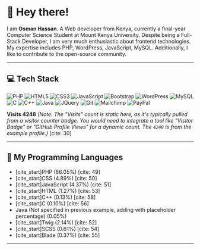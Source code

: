 # 👋 Hey there!

I am **Osman Hassan**. A Web developer from Kenya, currently a final-year Computer Science Student at Mount Kenya University. Despite being a Full-Stack Developer, I am very much enthusiastic about frontend technologies. My expertise includes PHP, WordPress, JavaScript, MySQL. Additionally, I like to contribute to the open-source community.

---

## 💻 Tech Stack

![PHP](https://img.shields.io/badge/PHP-777BB4?style=for-the-badge&logo=php&logoColor=white)
![HTML5](https://img.shields.io/badge/HTML5-E34F26?style=for-the-badge&logo=html5&logoColor=white)
![CSS3](https://img.shields.io/badge/CSS3-1572B6?style=for-the-badge&logo=css3&logoColor=white)
![JavaScript](https://img.shields.io/badge/JavaScript-F7DF1E?style=for-the-badge&logo=javascript&logoColor=black)
![Bootstrap](https://img.shields.io/badge/Bootstrap-7952B3?style=for-the-badge&logo=bootstrap&logoColor=white)
![WordPress](https://img.shields.io/badge/WordPress-21759B?style=for-the-badge&logo=wordpress&logoColor=white)
![MySQL](https://img.shields.io/badge/MySQL-4479A1?style=for-the-badge&logo=mysql&logoColor=white)
![C](https://img.shields.io/badge/C-A8B9CC?style=for-the-badge&logo=c&logoColor=white)
![C++](https://img.shields.io/badge/C%2B%2B-00599C?style=for-the-badge&logo=c%2B%2B&logoColor=white)
![Java](https://img.shields.io/badge/Java-007396?style=for-the-badge&logo=java&logoColor=white)
![JQuery](https://img.shields.io/badge/jQuery-0769AD?style=for-the-badge&logo=jquery&logoColor=white)
![Git](https://img.shields.io/badge/Git-F05032?style=for-the-badge&logo=git&logoColor=white)
![Mailchimp](https://img.shields.io/badge/Mailchimp-EE3224?style=for-the-badge&logo=mailchimp&logoColor=white)
![PayPal](https://img.shields.io/badge/PayPal-00457C?style=for-for-the-badge&logo=paypal&logoColor=white)


**Visits 4248** *(Note: The "Visits" count is static here, as it's typically pulled from a visitor counter badge. You would need to integrate a tool like "Visitor Badge" or "GitHub Profile Views" for a dynamic count. The `4248` is from the example profile.)* [cite: 30]

---

## 🚀 My Programming Languages

* [cite_start]PHP (86.05%) [cite: 49]
* [cite_start]CSS (4.89%) [cite: 50]
* [cite_start]JavaScript (4.37%) [cite: 51]
* [cite_start]HTML (1.27%) [cite: 53]
* [cite_start]C++ (0.13%) [cite: 58]
* [cite_start]C (0.10%) [cite: 56]
* Java (Not specified in previous example, adding with placeholder percentage) (0.05%)
* [cite_start]Twig (2.14%) [cite: 52]
* [cite_start]SCSS (0.61%) [cite: 54]
* [cite_start]Blade (0.37%) [cite: 55]

---
